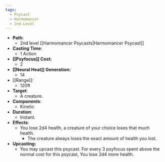 ```yaml
---
tags:
  - Psycast
  - Harmomancer
  - 2nd-Level
---
```

- **Path**:
	- 2nd level [[Harmomancer Psycasts|Harmomancer Psycast]]
- **Casting Time**:
	- 1 Action
- **[[Psyfocus]] Cost:**
	- 2
- **[[Neural Heat]] Generation:**
	- 14
- [[Range]]:
	- 120ft
- **Target**:
	- A creature.
- **Components**:
	- Kinetic
- **Duration**:
	- Instant.
- **Effects**:
	- You lose 2d4 health, a creature of your choice loses that much health.
		- The creature always loses the exact amount of health you lost.
- **Upcasting:**
	- You may upcast this psycast. For every 3 psyfocus spent above the normal cost for this psycast, You lose 2d4 more health.
